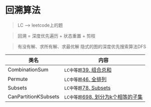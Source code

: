 # 回溯算法  
> LC --> leetcode上的题

> 回溯 = 深度优先遍历 + 状态重置 + 剪枝

> 有没有解、求所有解、求最优解
> 隐式的图的深度优先搜索算法DFS

类名|内容
---|---
CombinationSum | `LC中等题`[39. 组合总和](https://leetcode-cn.com/problems/combination-sum/submissions/)
Permute | `LC中等题`[46. 全排列](https://leetcode-cn.com/problems/permutations/)
Subsets | `LC中等题`[78. Subsets](https://leetcode-cn.com/problems/subsets/)
CanPartitionKSubsets | `LC中等题`[698. 划分为k个相等的子集](https://leetcode-cn.com/problems/partition-to-k-equal-sum-subsets/comments/)
